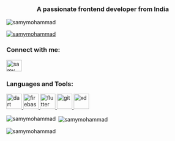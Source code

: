 <h3 align="center">A passionate frontend developer from India</h3>

<p align="left"> <img src="https://komarev.com/ghpvc/?username=samymohammad&label=Profile%20views&color=0e75b6&style=flat" alt="samymohammad" /> </p>

<p align="left"> <a href="https://github.com/ryo-ma/github-profile-trophy"><img src="https://github-profile-trophy.vercel.app/?username=samymohammad" alt="samymohammad" /></a> </p>

<h3 align="left">Connect with me:</h3>
<p align="left">
<a href="https://linkedin.com/in/samy mohammad" target="blank"><img align="center" src="https://raw.githubusercontent.com/rahuldkjain/github-profile-readme-generator/master/src/images/icons/Social/linked-in-alt.svg" alt="samy mohammad" height="30" width="40" /></a>
</p>

<h3 align="left">Languages and Tools:</h3>
<p align="left"> <a href="https://dart.dev" target="_blank" rel="noreferrer"> <img src="https://www.vectorlogo.zone/logos/dartlang/dartlang-icon.svg" alt="dart" width="40" height="40"/> </a> <a href="https://firebase.google.com/" target="_blank" rel="noreferrer"> <img src="https://www.vectorlogo.zone/logos/firebase/firebase-icon.svg" alt="firebase" width="40" height="40"/> </a> <a href="https://flutter.dev" target="_blank" rel="noreferrer"> <img src="https://www.vectorlogo.zone/logos/flutterio/flutterio-icon.svg" alt="flutter" width="40" height="40"/> </a> <a href="https://git-scm.com/" target="_blank" rel="noreferrer"> <img src="https://www.vectorlogo.zone/logos/git-scm/git-scm-icon.svg" alt="git" width="40" height="40"/> </a> <a href="https://www.adobe.com/products/xd.html" target="_blank" rel="noreferrer"> <img src="https://cdn.worldvectorlogo.com/logos/adobe-xd.svg" alt="xd" width="40" height="40"/> </a> </p>

<p><img align="left" src="https://github-readme-stats.vercel.app/api/top-langs?username=samymohammad&show_icons=true&locale=en&layout=compact" alt="samymohammad" /></p>

<p>&nbsp;<img align="center" src="https://github-readme-stats.vercel.app/api?username=samymohammad&show_icons=true&locale=en" alt="samymohammad" /></p>

<p><img align="center" src="https://github-readme-streak-stats.herokuapp.com/?user=samymohammad&" alt="samymohammad" /></p>
